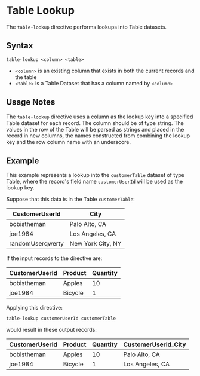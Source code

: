 # Table Lookup

The `table-lookup` directive performs lookups into Table datasets.


## Syntax
```
table-lookup <column> <table>
```

* `<column>` is an existing column that exists in both the current records and the table
* `<table>` is a Table Dataset that has a column named by `<column>`


## Usage Notes

The `table-lookup` directive uses a column as the lookup key into a specified Table
dataset for each record. The column should be of type string. The values in the row of the
Table will be parsed as strings and placed in the record in new columns, the names
constructed from combining the lookup key and the row column name with an underscore.


## Example

This example represents a lookup into the `customerTable` dataset of type Table, where the
record's field name `customerUserId` will be used as the lookup key.

Suppose that this data is in the Table `customerTable`:

| CustomerUserId   | City              |
| ---------------- | ----------------- |
| bobistheman      | Palo Alto, CA     |
| joe1984          | Los Angeles, CA   |
| randomUserqwerty | New York City, NY |

If the input records to the directive are:

| CustomerUserId | Product | Quantity |
| -------------- | ------- | -------- |
| bobistheman    | Apples  | 10       |
| joe1984        | Bicycle | 1        |

Applying this directive:
```
table-lookup customerUserId customerTable
```

would result in these output records:

| CustomerUserId | Product | Quantity | CustomerUserId_City |
| -------------- | ------- | -------- | ------------------- |
| bobistheman    | Apples  | 10       | Palo Alto, CA       |
| joe1984        | Bicycle | 1        | Los Angeles, CA     |
